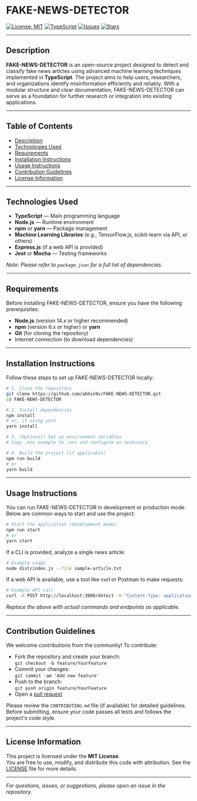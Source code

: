 # FAKE-NEWS-DETECTOR

[![License: MIT](https://img.shields.io/badge/License-MIT-blue.svg)](LICENSE)
[![TypeScript](https://img.shields.io/badge/language-TypeScript-blue.svg)](https://www.typescriptlang.org/)
[![Issues](https://img.shields.io/github/issues/abhin9v/FAKE-NEWS-DETECTOR.svg)](https://github.com/abhin9v/FAKE-NEWS-DETECTOR/issues)
[![Stars](https://img.shields.io/github/stars/abhin9v/FAKE-NEWS-DETECTOR.svg)](https://github.com/abhin9v/FAKE-NEWS-DETECTOR/stargazers)

---

## Description

**FAKE-NEWS-DETECTOR** is an open-source project designed to detect and classify fake news articles using advanced machine learning techniques implemented in **TypeScript**. The project aims to help users, researchers, and organizations identify misinformation efficiently and reliably. With a modular structure and clear documentation, FAKE-NEWS-DETECTOR can serve as a foundation for further research or integration into existing applications.

---

## Table of Contents

- [Description](#description)
- [Technologies Used](#technologies-used)
- [Requirements](#requirements)
- [Installation Instructions](#installation-instructions)
- [Usage Instructions](#usage-instructions)
- [Contribution Guidelines](#contribution-guidelines)
- [License Information](#license-information)

---

## Technologies Used

- **TypeScript** — Main programming language
- **Node.js** — Runtime environment
- **npm** or **yarn** — Package management
- **Machine Learning Libraries** (e.g., TensorFlow.js, scikit-learn via API, or others)  
- **Express.js** (if a web API is provided)
- **Jest** or **Mocha** — Testing frameworks

*Note: Please refer to `package.json` for a full list of dependencies.*

---

## Requirements

Before installing FAKE-NEWS-DETECTOR, ensure you have the following prerequisites:

- **Node.js** (version 14.x or higher recommended)
- **npm** (version 6.x or higher) or **yarn**
- **Git** (for cloning the repository)
- Internet connection (to download dependencies)

---

## Installation Instructions

Follow these steps to set up FAKE-NEWS-DETECTOR locally:

```bash
# 1. Clone the repository
git clone https://github.com/abhin9v/FAKE-NEWS-DETECTOR.git
cd FAKE-NEWS-DETECTOR

# 2. Install dependencies
npm install
# or, if using yarn
yarn install

# 3. (Optional) Set up environment variables
# Copy .env.example to .env and configure as necessary

# 4. Build the project (if applicable)
npm run build
# or
yarn build
```

---

## Usage Instructions

You can run FAKE-NEWS-DETECTOR in development or production mode. Below are common ways to start and use the project:

```bash
# Start the application (development mode)
npm run start
# or
yarn start
```

If a CLI is provided, analyze a single news article:

```bash
# Example usage
node dist/index.js --file sample-article.txt
```

If a web API is available, use a tool like curl or Postman to make requests:

```bash
# Example API call
curl -X POST http://localhost:3000/detect -H "Content-Type: application/json" -d '{"text": "The earth is flat."}'
```

*Replace the above with actual commands and endpoints as applicable.*

---

## Contribution Guidelines

We welcome contributions from the community! To contribute:

- Fork the repository and create your branch:  
  `git checkout -b feature/YourFeature`
- Commit your changes:  
  `git commit -am 'Add new feature'`
- Push to the branch:  
  `git push origin feature/YourFeature`
- Open a [pull request](https://github.com/abhin9v/FAKE-NEWS-DETECTOR/pulls)

Please review the `CONTRIBUTING.md` file (if available) for detailed guidelines.  
Before submitting, ensure your code passes all tests and follows the project's code style.

---

## License Information

This project is licensed under the **MIT License**.  
You are free to use, modify, and distribute this code with attribution. See the [LICENSE](LICENSE) file for more details.

---

*For questions, issues, or suggestions, please open an issue in the repository.*
